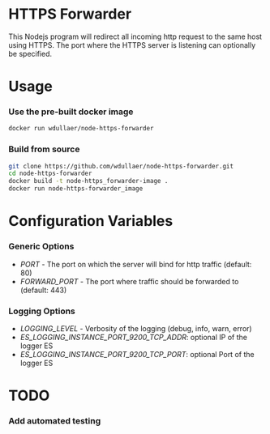HTTPS Forwarder
===============
This Nodejs program will redirect all incoming http request to the same host
using HTTPS. The port where the HTTPS server is listening can optionally be
specified.

Usage
=====
### Use the pre-built docker image
```bash
docker run wdullaer/node-https-forwarder
```

### Build from source
```bash
git clone https://github.com/wdullaer/node-https-forwarder.git
cd node-https-forwarder
docker build -t node-https_forwarder-image .
docker run node-https-forwarder_image
```


Configuration Variables
=======================
### Generic Options
- *PORT* - The port on which the server will bind for http traffic (default: 80)
- *FORWARD_PORT* - The port where traffic should be forwarded to (default: 443)

### Logging Options
- *LOGGING_LEVEL* - Verbosity of the logging (debug, info, warn, error)
- *ES_LOGGING_INSTANCE_PORT_9200_TCP_ADDR*: optional IP of the logger ES
- *ES_LOGGING_INSTANCE_PORT_9200_TCP_PORT*: optional Port of the logger ES


TODO
====
### Add automated testing
